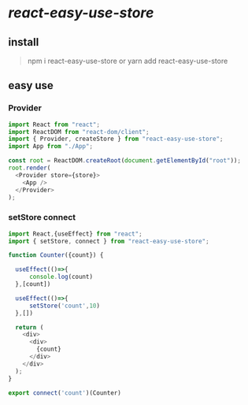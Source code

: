 # _react-easy-use-store_

## install

> npm i react-easy-use-store or yarn add react-easy-use-store

## easy use

### Provider

```js
import React from "react";
import ReactDOM from "react-dom/client";
import { Provider, createStore } from "react-easy-use-store";
import App from "./App";

const root = ReactDOM.createRoot(document.getElementById("root"));
root.render(
  <Provider store={store}>
    <App />
  </Provider>
);
```

### setStore connect

```js
import React,{useEffect} from "react";
import { setStore, connect } from "react-easy-use-store";

function Counter({count}) {

  useEffect(()=>{
      console.log(count)
  },[count])

  useEffect(()=>{
      setStore('count',10)
  },[])

  return (
    <div>
      <div>
        {count}
      </div>
    </div>
  );
}

export connect('count')(Counter)
```
